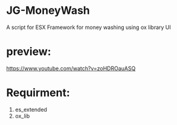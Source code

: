# JG-MoneyWash

A script for ESX Framework for money washing using ox library UI

# preview:
https://www.youtube.com/watch?v=zoHDROauASQ


# Requirment:
1. es_extended
2. ox_lib
